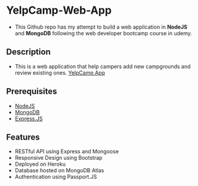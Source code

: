 # YelpCamp-Web-App
- This Github repo has my attempt to build a web application in **NodeJS** and **MongoDB** following the web developer bootcamp course in udemy.
## Description
- This is a web application that help campers add new campgrounds and review existing ones. [YelpCamp App](https://powerful-taiga-17951.herokuapp.com/)
## Prerequisites
- [NodeJS](https://nodejs.org/en/)
- [MongoDB](https://www.mongodb.com/)
- [Express.JS](https://expressjs.com/)
## Features
- RESTful API using Express and Mongoose
- Responsive Design using Bootstrap
- Deployed on Heroku
- Database hosted on MongoDB Atlas
- Authentication using Passport.JS
